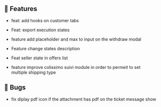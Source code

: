## 🚀 Features

- feat: add hooks on customer tabs

- Feat: export execution states

- feature add placeholder and max to input on the withdraw modal

- Feature change states description

- Feat seller state in offers list

- feature improve colissimo suivi module in order to permeit to set multiple shipping type


## 🐛 Bugs

- fix diplay pdf icon if the attachment has pdf on the ticket message show